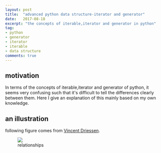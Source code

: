 ```yaml
---
layout: post
title:  "advanced python data structure-iterator and generator"
date:   2017-08-18
excerpt: "the concepts of iterable,iterator and generator in python"
tag:
- python
- generator
- iterator
- iterable
- data structure
comments: true
---
```

## motivation
In terms of the concepts of iterable,iterator and generator of python, it seems very confusing such that it's difficult to tell the differences clearly between them. Here I give an explanation of this mainly based on my own knowledge.
## an illustration
following figure comes from [Vincent Driessen](http://nvie.com/posts/iterators-vs-generators/).
<figure>
    <img src="http://nvie.com/img/relationships.png">
    <figcaption>relationships</figcaption>
</figure>


